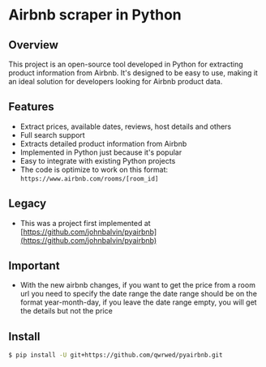 # Airbnb scraper in Python

## Overview
This project is an open-source tool developed in Python for extracting product information from Airbnb. It's designed to be easy to use, making it an ideal solution for developers looking for Airbnb product data.

## Features
- Extract prices, available dates, reviews, host details and others
- Full search support
- Extracts detailed product information from Airbnb
- Implemented in Python just because it's popular
- Easy to integrate with existing Python projects
- The code is optimize to work on this format: ```https://www.airbnb.com/rooms/[room_id]```

## Legacy
- This was a project first implemented at [https://github.com/johnbalvin/pyairbnb](https://github.com/johnbalvin/pyairbnb)

## Important
- With the new airbnb changes, if you want to get the price from a room url you need to specify the date range
the date range should be on the format year-month-day, if you leave the date range empty, you will get the details but not the price


## Install

```bash
$ pip install -U git+https://github.com/qwrwed/pyairbnb.git
```
